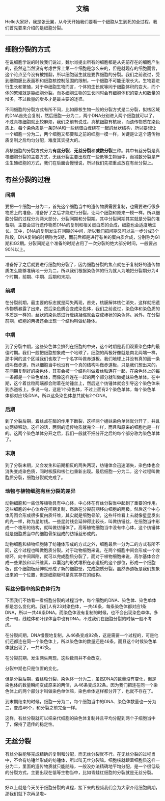 <h2 align = "center">文稿</h2>

Hello大家好，我是张云翼，从今天开始我们要看一个细胞从生到死的全过程，我们首先要来介绍的是细胞分裂。

---

## 细胞分裂的方式

在说细胞学说的时候我们说过，魏尔肖提出所有的细胞都是从先前存在的细胞产生的，虽然这当然没有考虑世界上第一个细胞是怎么来的，但是就现存的细胞而言，这个论点至今没有被推翻，所以细胞诞生就是要靠细胞的分裂。我们之前说过，受到细胞膜比表面积和细胞核控制范围的限制，一个细胞不可能无限长大。生物要进行生长和繁殖，对于单细胞生物而言，个体的生长就等同于细胞体积的变大，而个体的繁殖就是靠细胞分裂。而多细胞生物的生长同时会有细胞体积的变大和数量的增多，不过数量的增多才是最主要的途径。

不同细胞的分裂方式有所不同，比如原核生物一般的分裂方式是二分裂，拟核区域的DNA首先会复制，然后细胞一分为二，两个DNA分别进入两个细胞就可以了。不过真核细胞就比较麻烦，我们之前有说过，真核细胞有核膜，而遗传物质在染色质上，每个染色质是一条DNA和一些组蛋白缠绕在一起的丝状结构，所以要想让一个细胞一分为二，两个细胞又都要和之前的细胞一模一样，关键是让这个遗传物质复制之后均匀分配，难度其实挺大的。

真核细胞的分裂方式分为**有丝分裂**、**无丝分裂**和**减数分裂**三种。其中有丝分裂是真核细胞分裂的主要方式，无丝分裂主要出现在一些低等生物当中，而减数分裂是产生生殖细胞的方式，我们在后面会慢慢说，所以我们先把重点放在有丝分裂上。

## 有丝分裂的过程

### 间期

要把一个细胞一分为二，首先这个细胞当中的遗传物质需要复制，也需要进行很多物质上的准备，准备好了之后才能进行分裂，让两个细胞和原来一模一样。所以细胞分裂的过程分为两大部分，分裂间期和分裂期。其中分裂间期其实就是分裂的准备期，主要会进行遗传物质DNA的复制和相关蛋白质的合成，细胞也会适度地生长。其中，DNA的复制发生在间期的中间，所以我们把间期又可以进一步分成3个阶段，DNA复制的时期称为S期，而前后都是进行有关的蛋白质合成，分别称为G1期和G2期。分裂间期这个准备的时期占用了一次分裂的绝大部分时间，一般要占90%以上。

---

准备好了之后就要进行细胞的分裂了，因为细胞分裂的焦点就在于复制好的遗传物质怎么能够准确地一分为二，所以我们根据染色体的行为就人为地把分裂期分为4个时期，前期、中期、后期和末期。

### 前期

在分裂前期，最主要的标志就是两失两现，首先，核膜解体核仁消失，这样就把遗传物质暴露了出来，然后染色质会变成染色体，我们之前说过，染色体和染色质的本质是一样的，丝状的染色质进行缠绕凝缩就会变成棒状的染色体。另外，在分裂前期，细胞的两极还会出现一个结构叫做纺锤体。

### 中期

到了分裂中期，这些染色体会排列在细胞的中央，这个时期是我们观察染色体的最佳时期。我们一般把细胞想象成一个地球了，细胞的两极好像就是南北两端一样，那中间的这个区域我们也取了一个名字叫做赤道板。我们地球上并没有真的画一条线叫做赤道，所以细胞当中也没有一个真的结构叫做赤道板，只是我们想出来的。在间期复制好的染色体，其实会被一个结构叫做着丝粒连在一起，在染色体上的每一条都是一个染色单体，而像这样连在一起的两个部分就叫做姐妹染色单体。在中期，这个着丝粒两端都会附着在纺锤丝上，然后这个纺锤体就会引导这个染色体来到赤道板上。多说一句，这是1个染色体，不过上面有2个染色单体，每个染色单体都对应1条DNA，所以这条染色体总共就有2个DNA。

### 后期

到了分裂后期，着丝点在酶的作用下断裂，这样两个姐妹染色单体就分开了，并且向两极移动。这样的话，两侧的遗传物质就完全一样，而且和原来的细胞也是一样的。这两个染色单体分开之后，我们一般就不把分开之后的每个部分称为染色单体了。

### 末期

到了分裂末期，又会发生和前期相反的两失两现，纺锤体会迅速消失，染色体也会消失变成染色质，同时核膜和核仁也重新出现。最后细胞一分为二，这个过程叫做胞质分裂，细胞分裂就完成了。

### 动物与植物细胞有丝分裂的差异

动物细胞和一些低等植物具有中心体，中心体在有丝分裂当中起到了重要的作用。这些细胞的中心体会在间期复制，然后在分裂前期移向细胞的两极。然后这个中心体周围会形成很多蛋白质纤维，其实就是细胞骨架，这些纤维看上去就像星星发出的光一样，称为星射线。一些星射线会延伸得比较长，叫做纺锤丝，在细胞当中形成一个梭形的结构，就叫做纺锤体了。高等植物细胞当中没有中心体，这个纺锤体就是细胞质当中的细胞骨架组成的纺锤丝形成的。

动物细胞和植物细胞除了纺锤体形成的方式之外，细胞最后一分为二的方式有所不同，这个过程也叫做胞质分裂。对于动物细胞来说，在两个细胞中间会形成一个收缩环，向中间凹陷，就可以完成胞质分裂了。而对于植物细胞来说，高尔基体会合成一些果胶和半纤维素，以囊泡的形式堆积在赤道板的这个部位，形成一个细胞板，这个细胞板延伸就形成了新的细胞壁，完成胞质分裂。虽然赤道板是我们想象出来的一个位置，但是细胞板可是真实存在的结构。

### 有丝分裂中的染色体行为

下面我们不妨看一看细胞分裂的过程当中，每个细胞的DNA、染色体、染色单体都是怎么变化的。我们人有23对染色体，一共46条，每条染色体都对应1条DNA，所以一共46条DNA。而染色体没有复制的时候，也不会出现染色单体。多说一句，线粒体和叶绿体当中也有DNA，不过我们在细胞分裂的时候一般不考虑。

在分裂间期，DNA慢慢地复制，从46条变成92条，这是需要一个过程的，可是他们还都连在同一个染色体上，所以染色体的数量还是46条。而且这个时候染色单体就出现了，一共92条。

在分裂前期，发生两失两现，这些数目并不会改变。

分裂中期也只是位置的变化。

但是分裂后期，着丝粒分裂，染色体一分为二，虽然DNA的数量没有变化，但是染色体的数量瞬间变成原来的两倍，从46条变成92条。因为我们把连在同一个染色体上的两个部分才叫做染色单体嘛，染色单体这样都分开了，也就不存在了。

到末期结束的时候，细胞一分为二，每个细胞当中的DNA、染色体数量也一分为二，变成46个，和分裂之前完全一样。

这样，有丝分裂就可以把亲代细胞的染色体复制并且平均分配到两个子细胞当中了，保持了遗传的稳定性。

## 无丝分裂

有丝分裂能够完成精确的复制和分配，而无丝分裂就不行。在无丝分裂的过程当中，不会有纺锤丝形成的纺锤体，所以叫无丝分裂嘛。细胞核就跟着细胞质这样一分为二，里面的遗传物质就只能随缘，一般没办法精确地平均分配，是一个很低级的分裂方式，主要出现在低等生物当中，比如青蛙红细胞的分裂就是无丝分裂。

---

好以上就是今天关于细胞分裂的课程，接下来的视频我们会为大家介绍细胞周期，那我们就下次再见啦~

 